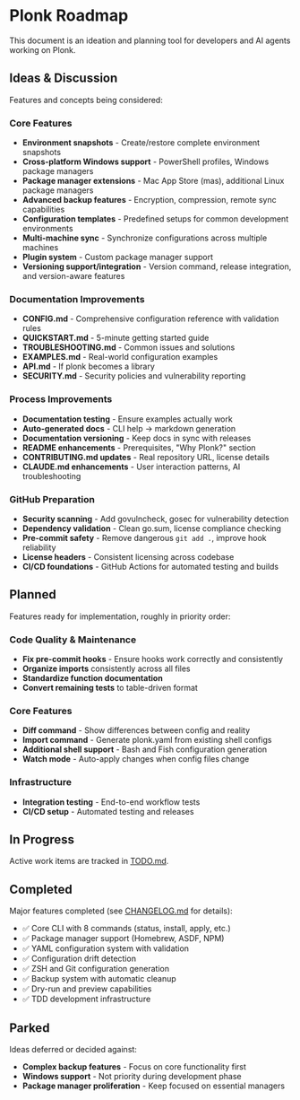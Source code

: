 # Plonk Roadmap

This document is an ideation and planning tool for developers and AI agents working on Plonk.

## Ideas & Discussion

Features and concepts being considered:

### Core Features
- **Environment snapshots** - Create/restore complete environment snapshots
- **Cross-platform Windows support** - PowerShell profiles, Windows package managers
- **Package manager extensions** - Mac App Store (mas), additional Linux package managers
- **Advanced backup features** - Encryption, compression, remote sync capabilities
- **Configuration templates** - Predefined setups for common development environments
- **Multi-machine sync** - Synchronize configurations across multiple machines
- **Plugin system** - Custom package manager support
- **Versioning support/integration** - Version command, release integration, and version-aware features

### Documentation Improvements
- **CONFIG.md** - Comprehensive configuration reference with validation rules
- **QUICKSTART.md** - 5-minute getting started guide
- **TROUBLESHOOTING.md** - Common issues and solutions
- **EXAMPLES.md** - Real-world configuration examples
- **API.md** - If plonk becomes a library
- **SECURITY.md** - Security policies and vulnerability reporting

### Process Improvements
- **Documentation testing** - Ensure examples actually work
- **Auto-generated docs** - CLI help → markdown generation
- **Documentation versioning** - Keep docs in sync with releases
- **README enhancements** - Prerequisites, "Why Plonk?" section
- **CONTRIBUTING.md updates** - Real repository URL, license details
- **CLAUDE.md enhancements** - User interaction patterns, AI troubleshooting

### GitHub Preparation
- **Security scanning** - Add govulncheck, gosec for vulnerability detection
- **Dependency validation** - Clean go.sum, license compliance checking
- **Pre-commit safety** - Remove dangerous `git add .`, improve hook reliability
- **License headers** - Consistent licensing across codebase
- **CI/CD foundations** - GitHub Actions for automated testing and builds

## Planned

Features ready for implementation, roughly in priority order:

### Code Quality & Maintenance
- **Fix pre-commit hooks** - Ensure hooks work correctly and consistently
- **Organize imports** consistently across all files
- **Standardize function documentation** 
- **Convert remaining tests** to table-driven format

### Core Features
- **Diff command** - Show differences between config and reality
- **Import command** - Generate plonk.yaml from existing shell configs
- **Additional shell support** - Bash and Fish configuration generation
- **Watch mode** - Auto-apply changes when config files change

### Infrastructure
- **Integration testing** - End-to-end workflow tests
- **CI/CD setup** - Automated testing and releases

## In Progress

Active work items are tracked in [TODO.md](TODO.md).

## Completed

Major features completed (see [CHANGELOG.md](CHANGELOG.md) for details):

- ✅ Core CLI with 8 commands (status, install, apply, etc.)
- ✅ Package manager support (Homebrew, ASDF, NPM)
- ✅ YAML configuration system with validation
- ✅ Configuration drift detection
- ✅ ZSH and Git configuration generation
- ✅ Backup system with automatic cleanup
- ✅ Dry-run and preview capabilities
- ✅ TDD development infrastructure

## Parked

Ideas deferred or decided against:

- **Complex backup features** - Focus on core functionality first
- **Windows support** - Not priority during development phase
- **Package manager proliferation** - Keep focused on essential managers